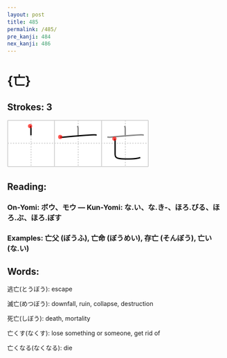 ```yaml
---
layout: post
title: 485
permalink: /485/
pre_kanji: 484
nex_kanji: 486
---
```


# {亡}

## Strokes: 3

<div class="stroke"><img src="../images/E4BAA1.png" /></div>

## Reading:

### On-Yomi: ボウ、モウ &mdash; Kun-Yomi: な.い、な.き-、ほろ.びる、ほろ.ぶ、ほろ.ぼす

### Examples: 亡父 (ぼうふ), 亡命 (ぼうめい), 存亡 (そんぼう), 亡い (な.い)

## Words:

逃亡(とうぼう): escape

滅亡(めつぼう): downfall, ruin, collapse, destruction

死亡(しぼう): death, mortality

亡くす(なくす): lose something or someone, get rid of

亡くなる(なくなる): die
